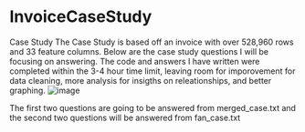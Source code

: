 # InvoiceCaseStudy
Case Study 
The Case Study is based off an invoice with over 528,960 rows and 33 feature columns. Below are the case study questions I will be focusing on answering. The code and answers I have written were completed within the 3-4 hour time limit, leaving room for imporovement for data cleaning, more analysis for insigths on releationships, and better graphing.
![image](https://github.com/yp011235/InvoiceCaseStudy/assets/88117317/7cc61128-1dfe-49ce-9f9f-1ced3fc3393e)

The first two questions are going to be answered from merged_case.txt and the second two questions will be answered from fan_case.txt 
